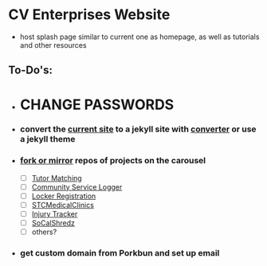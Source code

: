 # CV Enterprises Website
- host splash page similar to current one as homepage, as well as tutorials and other resources

## To-Do's:
- # CHANGE PASSWORDS
[//]: # ( ✔️ - copy and paste this for completed items)
- ### convert the [current site](https://cv-enterprises.herokuapp.com/index.html) to a jekyll site with [converter](https://wordpress.org/plugins/jekyll-exporter/) or use a jekyll theme

- ### [fork or mirror](https://help.github.com/en/articles/duplicating-a-repository) repos of projects on the carousel
  - [ ] [Tutor Matching](https://github.com/VikramChilkunda/tutormatching)
  - [ ] [Community Service Logger](https://github.com/Conbonbot/Community_Service_Logger)
  - [ ] [Locker Registration](https://github.com/lyronctk/CVHS_lockers)
  - [ ] [STCMedicalClinics](https://github.com/lyronctk/STCMedicalClinics)
  - [ ] [Injury Tracker](https://github.com/jnakama/CV-Injury-App)
  - [ ] [SoCalShredz](https://github.com/jbrown3859/SCS)
  - [ ] others?

- ### get custom domain from Porkbun and set up email
